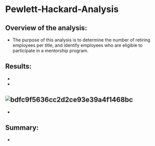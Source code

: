 # Pewlett-Hackard-Analysis
## Overview of the analysis:
  - The purpose of this analysis is to determine the number of retiring employees per title, and identify employees who are eligible to participate in a mentorship program.
## Results:
  -
  -
  ![bdfc9f5636cc2d2ce93e39a4f1468bc](https://user-images.githubusercontent.com/82785321/120593605-97bb4080-c3f4-11eb-8504-9f35ced7464a.png)
  -
  -
## Summary:
  -
